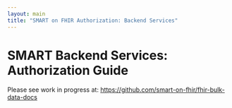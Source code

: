 ```yaml
---
layout: main
title: "SMART on FHIR Authorization: Backend Services"
---
```


# SMART Backend Services: Authorization Guide
Please see work in progress at: https://github.com/smart-on-fhir/fhir-bulk-data-docs
